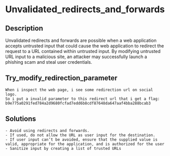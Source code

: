 # Unvalidated_redirects_and_forwards 

## Description

Unvalidated redirects and forwards are possible when a web application accepts untrusted input that could cause the web application to redirect the request to a URL contained within untrusted input. By modifying untrusted URL input to a malicious site, an attacker may successfully launch a phishing scam and steal user credentials.

## Try_modify_redirection_parameter

    When i inspect the web page, i see some redirection url on social logo.
    So i put a invalid parameter to this redirect url that i get a flag: b9e775a0291fed784a2d9680fcfad7edd6b8cdf87648da647aaf4bba288bcab3

## Solutions

    - Avoid using redirects and forwards.
    - If used, do not allow the URL as user input for the destination.
    - If user input can’t be avoided, ensure that the supplied value is valid, appropriate for the application, and is authorized for the user
    - Sanitize input by creating a list of trusted URLs